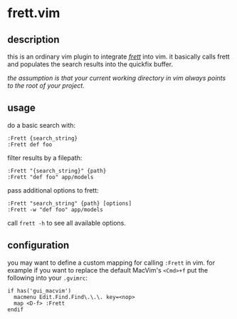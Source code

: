 frett.vim
=

description
-

this is an ordinary vim plugin to integrate [_frett_](https://github.com/dbldots/frett) into vim. it basically calls frett and populates the search results into the quickfix buffer.

_the assumption is that your current working directory in vim always points to the root of your project._

usage
-

do a basic search with:
 
    :Frett {search_string}
    :Frett def foo

filter results by a filepath:

    :Frett "{search_string}" {path}
    :Frett "def foo" app/models

pass additional options to frett:

    :Frett "search_string" {path} [options]
    :Frett -w "def foo" app/models


call `frett -h` to see all available options.

configuration
-

you may want to define a custom mapping for calling `:Frett` in vim. for example if you want to replace the default MacVim's `<Cmd>+f` put the following into your `.gvimrc`:

    if has('gui_macvim')
      macmenu Edit.Find.Find\.\.\. key=<nop>
      map <D-f> :Frett 
    endif
